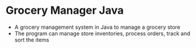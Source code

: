 # Grocery Manager Java
- A grocery management system in Java to manage a grocery store
- The program can manage store inventories, process orders, track and sort the items
